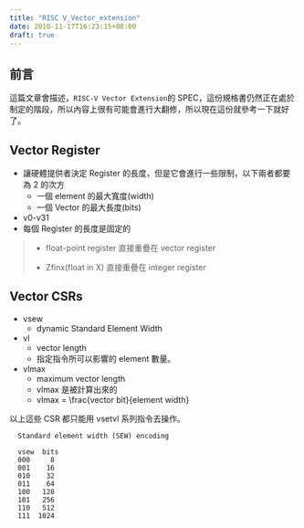 ```yaml
---
title: "RISC V_Vector_extension"
date: 2018-11-17T16:23:15+08:00
draft: true
---
```


## 前言

這篇文章會描述，`RISC-V Vector Extension`的 SPEC，這份規格書仍然正在處於制定的階段，所以內容上很有可能會進行大翻修，所以現在這份就參考一下就好了。

## Vector Register

- 讓硬體提供者決定 Register 的長度，但是它會進行一些限制，以下兩者都要為 2 的次方
  - 一個 element 的最大寬度(width)
  - 一個 Vector 的最大長度(bits)
- v0-v31
- 每個 Register 的長度是固定的

> - float-point register 直接重疊在 vector register
>
> - Zfinx(float in X) 直接重疊在 integer register 

## Vector CSRs

- vsew
  - dynamic Standard Element Width
- vl
  - vector length
  - 指定指令所可以影響的 element 數量。
- vlmax
  - maximum vector length
  - vlmax 是被計算出來的
  - vlmax = \frac{vector bit}{element width}

以上這些 CSR 都只能用 vsetvl 系列指令去操作。

```
  Standard element width (SEW) encoding

  vsew  bits
  000     8
  001    16
  010    32
  011    64
  100   128
  101   256
  110   512
  111  1024
```

